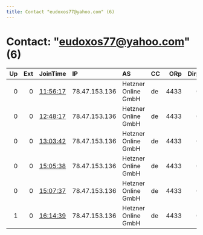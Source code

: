 ```yaml
---
title: Contact "eudoxos77@yahoo.com" (6)
---
```


# Contact: "eudoxos77@yahoo.com" (6)

|   Up |   Ext | JoinTime                                                                                              | IP            | AS                  | CC   |   ORp |   Dirp | OS    | Version   | Nickname     |   eFamMembers |
|-----:|------:|:------------------------------------------------------------------------------------------------------|:--------------|:--------------------|:-----|------:|-------:|:------|:----------|:-------------|--------------:|
|    0 |     0 | [11:56:17](https://nusenu.github.io/OrNetStats/w/relay/A04830CAE6310AB55D89C6768A1D097E73C2161F.html) | 78.47.153.136 | Hetzner Online GmbH | de   |  4433 |      0 | Linux | 0.4.6.9   | freedomRelay |             1 |
|    0 |     0 | [12:48:17](https://nusenu.github.io/OrNetStats/w/relay/48888E72ED784E58A1558CCF8A279C7F3DDA45E6.html) | 78.47.153.136 | Hetzner Online GmbH | de   |  4433 |      0 | Linux | 0.4.6.9   | freedomRelay |             1 |
|    0 |     0 | [13:03:42](https://nusenu.github.io/OrNetStats/w/relay/AACBF83E1AC868D1A153A569F7C83ACA3DEB3453.html) | 78.47.153.136 | Hetzner Online GmbH | de   |  4433 |      0 | Linux | 0.4.2.7   | freedomRelay |             1 |
|    0 |     0 | [15:05:38](https://nusenu.github.io/OrNetStats/w/relay/AFE95D752A1A6B64518995D91F6D5FA560EF9CB3.html) | 78.47.153.136 | Hetzner Online GmbH | de   |  4433 |      0 | Linux | 0.4.6.9   | freedomRelay |             1 |
|    0 |     0 | [15:07:37](https://nusenu.github.io/OrNetStats/w/relay/11543C3CC988AFC48F8F6830F111029910A7ED07.html) | 78.47.153.136 | Hetzner Online GmbH | de   |  4433 |      0 | Linux | 0.4.6.9   | freedomRelay |             1 |
|    1 |     0 | [16:14:39](https://nusenu.github.io/OrNetStats/w/relay/C800BD01D1FC753376C0647BBD0DAA8D5B27CBEA.html) | 78.47.153.136 | Hetzner Online GmbH | de   |  4433 |      0 | Linux | 0.4.6.9   | freedomRelay |             1 |
